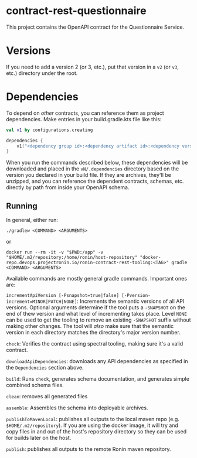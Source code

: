 # contract-rest-questionnaire

This project contains the OpenAPI contract for the Questionnaire Service.

# Versions

If you need to add a version 2 (or 3, etc.), put that version in a `v2` (or `v3`, etc.) directory under the root.

# Dependencies

To depend on _other_ contracts, you can reference them as project dependencies.  Make entries in your build.gradle.kts file like this:

```kotlin
val v1 by configurations.creating

dependencies {
    v1("<dependency group id>:<dependency artifact id>:<dependency version>")
}
```

When you run the commands described below, these dependencies will be downloaded and placed in the `vN/.dependencies` directory based on the version you declared in your build file.  If they
are archives, they'll be unzipped, and you can reference the dependent contracts, schemas, etc. directly by path from inside your OpenAPI schema.

## Running

In general, either run:

`./gradlew <COMMAND> <ARGUMENTS>`

or

`docker run --rm -it -v "$PWD:/app" -v "$HOME/.m2/repository:/home/ronin/host-repository" "docker-repo.devops.projectronin.io/ronin-contract-rest-tooling:<TAG>" gradle <COMMAND> <ARGUMENTS>`

Available commands are mostly general gradle commands.  Important ones are:

`incrementApiVersion [-Psnapshot=true|false] [-Pversion-increment=MINOR|PATCH|NONE]`: Increments the semantic versions of all API versions.  Optional
arguments determine if the tool puts a `-SNAPSHOT` on the end of thew version and what level of incrementing takes place.  Level `NONE` can be used to get
the tooling to remove an existing `-SNAPSHOT` suffix without making other changes.  The tool will _also_ make sure that the semantic version in each directory
matches the directory's major version number.

`check`: Verifies the contract using spectral tooling, making sure it's a valid contract.

`downloadApiDependencies`: downloads any API dependencies as specified in the `Dependencies` section above.

`build`: Runs `check`, generates schema documentation, and generates simple combined schema files.

`clean`: removes all generated files

`assemble`: Assembles the schema into deployable archives.

`publishToMavenLocal`: publishes all outputs to the local maven repo (e.g. `$HOME/.m2/repository`).  If you are using the docker image, it will try and
copy files in and out of the host's repository directory so they can be used for builds later on the host.

`publish`: publishes all outputs to the remote Ronin maven repository.
